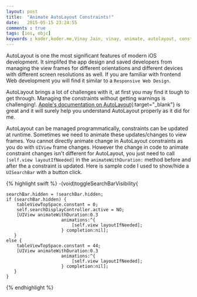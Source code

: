 ```yaml
---
layout: post
title:  "Animate AutoLayout Constraints!"
date:   2015-05-15 23:24:55
comments : true
tags: [ios, objc]
keywords : koder,koder.me,Vinay Jain, vinay, animate, autolayout, constraints, xib, storyboard, ios, objectivec , swift
---
```


AutoLayout is one the most significant features of modern iOS development. It simplifed the app design and saved developers from managing the view frames for different orientations and different devices with different screen resolutions as well. If you are familiar with frontend Web development you will find it similar to a `Responsive Web Design`.

AutoLayout brings a lot of challenges with it, at first you may find it tough to get through. Managing the constraints without getting warnings is challenging!. [Apple's documentation on AutoLayout](https://developer.apple.com/library/ios/documentation/UserExperience/Conceptual/AutolayoutPG/Introduction/Introduction.html){:target="_blank"} is great and it will surely help you understand AutoLayout properly as it did for me.

AutoLayout can be managed programmatically, constraints can be updated at runtime. Sometimes we need to animate these updates/changes to view frames. You cannot directly animate change in AutoLayout constraints as you do with `UIView` frame changes. However the change in code to animate constraint changes isn't different for AutoLayout, you just need to call `[self.view layoutIfNeeded]` in the `animateWithDuration:` method before and after the a constraint is updated. Here is sample code I used to show/hide a `UISearchBar` with a button click.

{% highlight swift %}
-(void)toggleSearchBarVisibility{

    searchBar.hidden = !searchBar.hidden;
    if (searchBar.hidden) {
        tableViewTopSpace.constant = 0;
        self.searchDisplayController.active = NO;
        [UIView animateWithDuration:0.3
                         animations:^{
                             [self.view layoutIfNeeded];
                         } completion:nil];
       }
    else {
        tableViewTopSpace.constant = 44;
        [UIView animateWithDuration:0.3
                         animations:^{
                             [self.view layoutIfNeeded];
                         } completion:nil];
       }
    }
{% endhighlight %}
